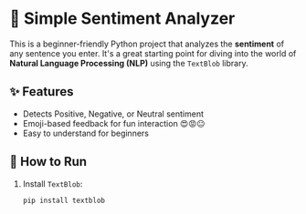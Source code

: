 # 🧠 Simple Sentiment Analyzer

This is a beginner-friendly Python project that analyzes the **sentiment** of any sentence you enter. It's a great starting point for diving into the world of **Natural Language Processing (NLP)** using the `TextBlob` library.

## ✨ Features
- Detects Positive, Negative, or Neutral sentiment
- Emoji-based feedback for fun interaction 😍😡😐
- Easy to understand for beginners

## 🚀 How to Run

1. Install `TextBlob`:
   ```bash
   pip install textblob
